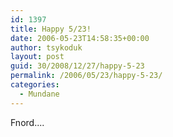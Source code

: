 ```yaml
---
id: 1397
title: Happy 5/23!
date: 2006-05-23T14:58:35+00:00
author: tsykoduk
layout: post
guid: 30/2008/12/27/happy-5-23
permalink: /2006/05/23/happy-5-23/
categories:
  - Mundane
---
```

Fnord....